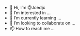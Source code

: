 - 👋 Hi, I’m @Joedjx
- 👀 I’m interested in ...
- 🌱 I’m currently learning ...
- 💞️ I’m looking to collaborate on ...
- 📫 How to reach me ...

<!---
Joedjx/Joedjx is a ✨ special ✨ repository because its `README.md` (this file) appears on your GitHub profile.
You can click the Preview link to take a look at your changes.
--->
